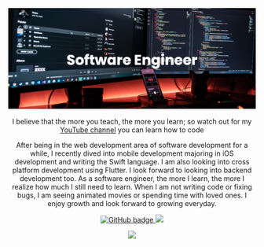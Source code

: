 

<img src="https://raw.githubusercontent.com/pelumy/pelumy/main/banner.png" alt="Banner">

<p align="center">I believe that the more you teach, the more you learn; so watch out for my <a href="https://www.youtube.com/channel/UCpLKBAAh_Du5nLE7ZW6AjQg">YouTube channel</a> you can learn how to code</p>

<p align="center">After being in the web development area of software development for a while, I recently dived into mobile development majoring in iOS development and writing the Swift language. I am also looking into cross platform development using Flutter. I look forward to looking into backend development too. As a software engineer, the more I learn, the more I realize how much I still need to learn. When I am not writing code or fixing bugs, I am seeing animated movies or spending time with loved ones. I enjoy growth and look forward to growing everyday.</p>
</p>

<p align="center">
  <a href="https://github.com/pelumy">
    <img src="https://img.shields.io/github/followers/pelumy?label=Follow&logo=GitHub&style=for-the-badge" alt="GitHub badge" />
  </a>
  <a href="https://twitter.com/itunu_raimi">
    <img src="https://img.shields.io/twitter/follow/itunu_raimi?label=Twitter&logo=twitter&style=for-the-badge" />
  </a>
</p>

<p align="center"><img width="60%" src="https://github-readme-stats.vercel.app/api?username=pelumy&show_icons=true&theme=radical" /></p>

<!--
**pelumy/pelumy** is a ✨ _special_ ✨ repository because its `README.md` (this file) appears on your GitHub profile.

Here are some ideas to get you started:

- 🔭 I’m currently working on ...
- 🌱 I’m currently learning ...
- 👯 I’m looking to collaborate on ...
- 🤔 I’m looking for help with ...
- 💬 Ask me about ...
- 📫 How to reach me: ...
- 😄 Pronouns: ...
- ⚡ Fun fact: ...
-->

